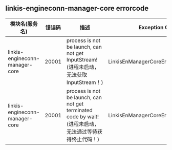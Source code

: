 ## linkis-engineconn-manager-core errorcode

| 模块名(服务名) | 错误码  | 描述 | Exception Class|
| -------- | -------- | ----- |-----|
|linkis-engineconn-manager-core|20001|process is not be launch, can not get InputStream!(进程未启动，无法获取 InputStream！)|LinkisEnManagerCoreErrorCodeSummary|
|linkis-engineconn-manager-core|20001|process is not be launch, can not get terminated code by wait!(进程未启动，无法通过等待获得终止代码！)|LinkisEnManagerCoreErrorCodeSummary|





